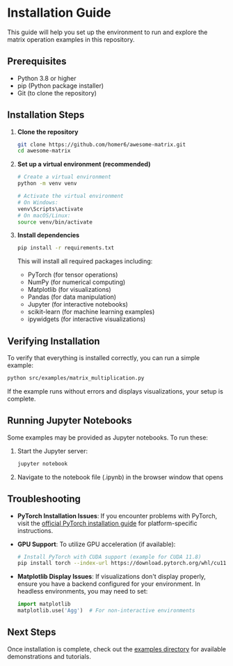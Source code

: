 # Installation Guide

This guide will help you set up the environment to run and explore the matrix operation examples in this repository.

## Prerequisites

- Python 3.8 or higher
- pip (Python package installer)
- Git (to clone the repository)

## Installation Steps

1. **Clone the repository**

   ```bash
   git clone https://github.com/homer6/awesome-matrix.git
   cd awesome-matrix
   ```

2. **Set up a virtual environment (recommended)**

   ```bash
   # Create a virtual environment
   python -m venv venv

   # Activate the virtual environment
   # On Windows:
   venv\Scripts\activate
   # On macOS/Linux:
   source venv/bin/activate
   ```

3. **Install dependencies**

   ```bash
   pip install -r requirements.txt
   ```

   This will install all required packages including:
   - PyTorch (for tensor operations)
   - NumPy (for numerical computing)
   - Matplotlib (for visualizations)
   - Pandas (for data manipulation)
   - Jupyter (for interactive notebooks)
   - scikit-learn (for machine learning examples)
   - ipywidgets (for interactive visualizations)

## Verifying Installation

To verify that everything is installed correctly, you can run a simple example:

```bash
python src/examples/matrix_multiplication.py
```

If the example runs without errors and displays visualizations, your setup is complete.

## Running Jupyter Notebooks

Some examples may be provided as Jupyter notebooks. To run these:

1. Start the Jupyter server:

   ```bash
   jupyter notebook
   ```

2. Navigate to the notebook file (.ipynb) in the browser window that opens

## Troubleshooting

- **PyTorch Installation Issues**: If you encounter problems with PyTorch, visit the [official PyTorch installation guide](https://pytorch.org/get-started/locally/) for platform-specific instructions.

- **GPU Support**: To utilize GPU acceleration (if available):
  ```bash
  # Install PyTorch with CUDA support (example for CUDA 11.8)
  pip install torch --index-url https://download.pytorch.org/whl/cu118
  ```

- **Matplotlib Display Issues**: If visualizations don't display properly, ensure you have a backend configured for your environment. In headless environments, you may need to set:
  ```python
  import matplotlib
  matplotlib.use('Agg')  # For non-interactive environments
  ```

## Next Steps

Once installation is complete, check out the [examples directory](src/examples/README.md) for available demonstrations and tutorials.